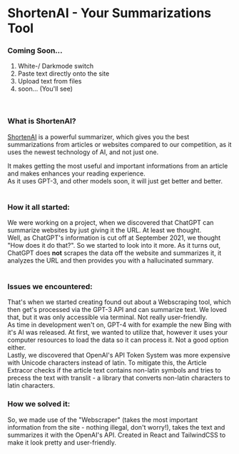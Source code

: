 # ShortenAI - Your Summarizations Tool

### Coming Soon...

1. White-/ Darkmode switch
2. Paste text directly onto the site
3. Upload text from files
4. soon... (You'll see)

<br>

### What is ShortenAI?

[ShortenAI](https://shortenai.almightychaos.dev) is a powerful summarizer, which gives you the best summarizations from articles or websites compared to our competition, as it uses the newest technology of AI, and not just one.<br>

It makes getting the most useful and important informations from an article and makes enhances your reading experience. <br>
As it uses GPT-3, and other models soon, it will just get better and better. <br>
<br>

### How it all started:

We were working on a project, when we discovered that ChatGPT can summarize websites by just giving it the URL. At least we thought. <br>
Well, as ChatGPT's information is cut off at September 2021, we thought "How does it do that?". So we started to look into it more. As it turns out, ChatGPT does **not** scrapes the data off the website and summarizes it, it analyzes the URL and then provides you with a hallucinated summary. <br>
<br>

### Issues we encountered:

That's when we started creating found out about a Webscraping tool, which then get's processed via the GPT-3 API and can summarize text. We loved that, but it was only accessible via terminal. Not really user-friendly. 
<br>
As time in development wen't on, GPT-4 with for example the new Bing with it's AI was released. At first, we wanted to utilize that, however it uses your computer resources to load the data so it can process it. Not a good option either.
<br>
Lastly, we discovered that OpenAI's API Token System was more expensive with Unicode characters instead of latin. To mitigate this, the Article Extracor checks if the article text contains non-latin symbols and tries to precess the text with translit - a library that converts non-latin characters to latin characters. <br>

### How we solved it:

So, we made use of the "Webscraper" (takes the most important information from the site - nothing illegal, don't worry!), takes the text and summarizes it with the OpenAI's API. Created in React and TailwindCSS to make it look pretty and user-friendly. <br>
